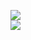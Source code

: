 [![](https://img.shields.io/badge/Made%20With-Github%20Spray-lightgrey.svg?style=for-the-badge&logo=github)](https://github.com/Annihil/github-spray#15587)  
[![](https://i.imgur.com/2DrTn0Z.gif)](https://github.com/Annihil/github-spray)